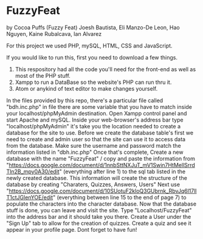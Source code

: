 # FuzzyFeat
by Cocoa Puffs (Fuzzy Feat)
Joesh Bautista, Eli Manzo-De Leon, Hao Nguyen, Kaine Rubalcava, Ian Alvarez

For this project we used PHP, mySQL, HTML, CSS and JavaScript.

If you would like to run this, first you need to download a few things.
1) This respository had all the code you'll need for the front-end as well as most of the PHP stuff.
2) Xampp to run a DataBase so the website's PHP can run thru it.
3) Atom or anykind of text editor to make changes yourself.

In the files provided by this repo, there's a particular file called "bdh.inc.php" in file there are some variable that you have to match inside your localhost/phpMyAdmin destination. Open Xampp control panel and start Apache and mySQL.
Inside your web-browser's address bar type "localhost/phpMyAdmin" it's take you the location needed to create a database for the site to use.
Before we create the database table's first we need to create and admin user so that the site can use it to access data from the database.
Make sure the username and password match the information listed in "dbh.inc.php"
Once that's complete, Create a new database with the name "FuzzyFeat" / copy and paste the information from "https://docs.google.com/document/d/1nnbSttNXJuT_mV1Swin7HtMellSrrdTln2B_mpy0A30/edit" (everything after line 1) to the sql tab listed in the newly created database.
This information will create the structure of the database by creating "Charaters, Quizzes, Answers, Users"
Next use "https://docs.google.com/document/d/10SUotuF2kloQ3GUbrnk_RbvJq6l17llT1ctJGlenYOE/edit" (everything between line 15 to the end of page 7) to populate the characters into the character database.
Now that the database stuff is done, you can leave and visit the site. Type "Localhost/FuzzyFeat" into the address bar and it should take you there.
Create a User under the "Sign Up" tab to allow for the creation of quizzes.
Create a quiz and see it appear in your profile page.
Dont forget to have fun!
